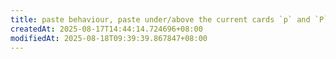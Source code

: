 ```yaml
---
title: paste behaviour, paste under/above the current cards `p` and `P`
createdAt: 2025-08-17T14:44:14.724696+08:00
modifiedAt: 2025-08-18T09:39:39.867847+08:00
---
```



